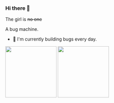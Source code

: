 <!--
**iRuxu/iRuxu** is a ✨ _special_ ✨ repository because its `README.md` (this file) appears on your GitHub profile.

Here are some ideas to get you started:

- 🔭 I’m currently working on ...
- 🌱 I’m currently learning ...
- 👯 I’m looking to collaborate on ...
- 🤔 I’m looking for help with ...
- 💬 Ask me about ...
- 📫 How to reach me: ...
- 😄 Pronouns: ...
- ⚡ Fun fact: ...
-->

### Hi there 👋

The girl is ~~no one~~

A bug machine.

- 🌱 I'm currently building bugs every day.


<div aligin="center">
<img  height="160px"  src="https://github-readme-stats.vercel.app/api?username=iRuxu&show_icons=true&title_color=3c3c3c&icon_color=black&text_color=3c3c3c&bg_color=white&hide=[%22contribs%22]" />
<img  height="160px"  src="https://github-readme-stats.vercel.app/api/top-langs/?username=iruxu&hide=html,makefile&layout=compact" />
</div>



